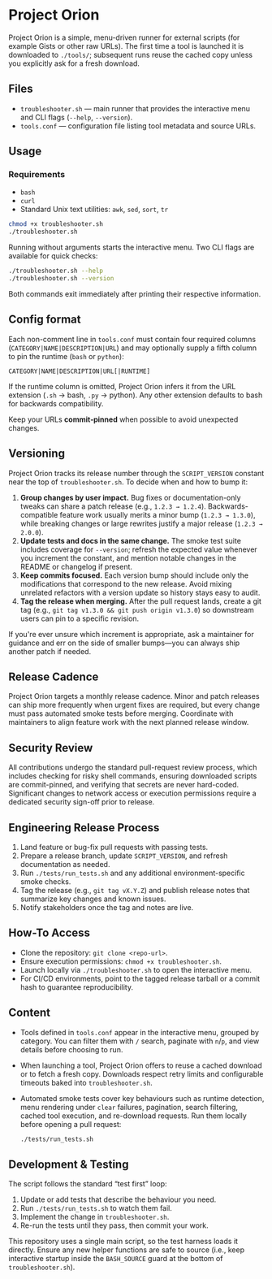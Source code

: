 # Project Orion

Project Orion is a simple, menu-driven runner for external scripts (for example
Gists or other raw URLs). The first time a tool is launched it is downloaded to
`./tools/`; subsequent runs reuse the cached copy unless you explicitly ask for
a fresh download.

## Files
- `troubleshooter.sh` — main runner that provides the interactive menu and CLI
  flags (`--help`, `--version`).
- `tools.conf` — configuration file listing tool metadata and source URLs.

## Usage

### Requirements
- `bash`
- `curl`
- Standard Unix text utilities: `awk`, `sed`, `sort`, `tr`

```bash
chmod +x troubleshooter.sh
./troubleshooter.sh
```

Running without arguments starts the interactive menu. Two CLI flags are
available for quick checks:

```bash
./troubleshooter.sh --help
./troubleshooter.sh --version
```

Both commands exit immediately after printing their respective information.

## Config format
Each non-comment line in `tools.conf` must contain four required columns
(`CATEGORY|NAME|DESCRIPTION|URL`) and may optionally supply a fifth column to
pin the runtime (`bash` or `python`):
```
CATEGORY|NAME|DESCRIPTION|URL[|RUNTIME]
```

If the runtime column is omitted, Project Orion infers it from the URL
extension (`.sh` → bash, `.py` → python). Any other extension defaults to bash
for backwards compatibility.

Keep your URLs **commit‑pinned** when possible to avoid unexpected changes.

## Versioning

Project Orion tracks its release number through the `SCRIPT_VERSION` constant near the top of `troubleshooter.sh`. To decide when and how to bump it:

1. **Group changes by user impact.** Bug fixes or documentation-only tweaks can share a patch release (e.g., `1.2.3 → 1.2.4`). Backwards-compatible feature work usually merits a minor bump (`1.2.3 → 1.3.0`), while breaking changes or large rewrites justify a major release (`1.2.3 → 2.0.0`).
2. **Update tests and docs in the same change.** The smoke test suite includes coverage for `--version`; refresh the expected value whenever you increment the constant, and mention notable changes in the README or changelog if present.
3. **Keep commits focused.** Each version bump should include only the modifications that correspond to the new release. Avoid mixing unrelated refactors with a version update so history stays easy to audit.
4. **Tag the release when merging.** After the pull request lands, create a git tag (e.g., `git tag v1.3.0 && git push origin v1.3.0`) so downstream users can pin to a specific revision.

If you're ever unsure which increment is appropriate, ask a maintainer for guidance and err on the side of smaller bumps—you can always ship another patch if needed.

## Release Cadence

Project Orion targets a monthly release cadence. Minor and patch releases can ship more frequently when urgent fixes are required, but every change must pass automated smoke tests before merging. Coordinate with maintainers to align feature work with the next planned release window.

## Security Review

All contributions undergo the standard pull-request review process, which includes checking for risky shell commands, ensuring downloaded scripts are commit-pinned, and verifying that secrets are never hard-coded. Significant changes to network access or execution permissions require a dedicated security sign-off prior to release.

## Engineering Release Process

1. Land feature or bug-fix pull requests with passing tests.
2. Prepare a release branch, update `SCRIPT_VERSION`, and refresh documentation as needed.
3. Run `./tests/run_tests.sh` and any additional environment-specific smoke checks.
4. Tag the release (e.g., `git tag vX.Y.Z`) and publish release notes that summarize key changes and known issues.
5. Notify stakeholders once the tag and notes are live.

## How-To Access

- Clone the repository: `git clone <repo-url>`.
- Ensure execution permissions: `chmod +x troubleshooter.sh`.
- Launch locally via `./troubleshooter.sh` to open the interactive menu.
- For CI/CD environments, point to the tagged release tarball or a commit hash to guarantee reproducibility.

## Content

- Tools defined in `tools.conf` appear in the interactive menu, grouped by category. You can filter them with `/` search, paginate with `n`/`p`, and view details before choosing to run.
- When launching a tool, Project Orion offers to reuse a cached download or to fetch a fresh copy. Downloads respect retry limits and configurable timeouts baked into `troubleshooter.sh`.
- Automated smoke tests cover key behaviours such as runtime detection, menu rendering under `clear` failures, pagination, search filtering, cached tool execution, and re-download requests. Run them locally before opening a pull request:

  ```bash
  ./tests/run_tests.sh
  ```

## Development & Testing

The script follows the standard “test first” loop:

1. Update or add tests that describe the behaviour you need.
2. Run `./tests/run_tests.sh` to watch them fail.
3. Implement the change in `troubleshooter.sh`.
4. Re-run the tests until they pass, then commit your work.

This repository uses a single main script, so the test harness loads it directly. Ensure any new helper functions are safe to source (i.e., keep interactive startup inside the `BASH_SOURCE` guard at the bottom of `troubleshooter.sh`).
